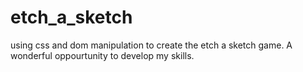 # etch_a_sketch

using css and dom manipulation to create the etch a sketch game. A wonderful oppourtunity to develop my skills. 
